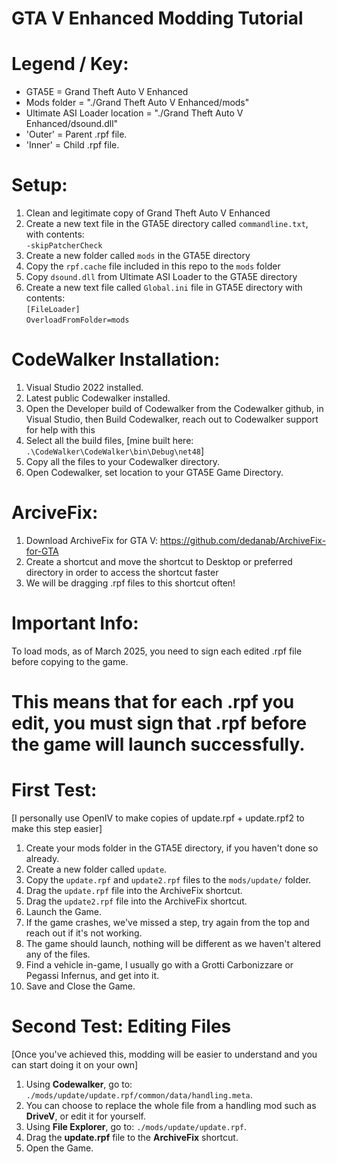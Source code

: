 # GTA V Enhanced Modding Tutorial

# Legend / Key:
- GTA5E = Grand Theft Auto V Enhanced
- Mods folder = "./Grand Theft Auto V Enhanced/mods"
- Ultimate ASI Loader location = "./Grand Theft Auto V Enhanced/dsound.dll"
- 'Outer' = Parent .rpf file.
- 'Inner' = Child .rpf file.

# Setup:
1. Clean and legitimate copy of Grand Theft Auto V Enhanced
2. Create a new text file in the GTA5E directory called `commandline.txt`, with contents:<br>
`-skipPatcherCheck`
3. Create a new folder called `mods` in the GTA5E directory
4. Copy the `rpf.cache` file included in this repo to the `mods` folder
5. Copy `dsound.dll` from Ultimate ASI Loader to the GTA5E directory
6. Create a new text file called `Global.ini` file in GTA5E directory with contents:<br>
  `[FileLoader]`<br>
  `OverloadFromFolder=mods`


# CodeWalker Installation:
1. Visual Studio 2022 installed.
2. Latest public Codewalker installed.
3. Open the Developer build of Codewalker from the Codewalker github, in Visual Studio, then Build Codewalker, reach out to Codewalker support for help with this
4. Select all the build files, [mine built here: `.\CodeWalker\CodeWalker\bin\Debug\net48`]
5. Copy all the files to your Codewalker directory.
6. Open Codewalker, set location to your GTA5E Game Directory.

# ArciveFix:
1. Download ArchiveFix for GTA V: https://github.com/dedanab/ArchiveFix-for-GTA
2. Create a shortcut and move the shortcut to Desktop or preferred directory in order to access the shortcut faster
3. We will be dragging .rpf files to this shortcut often!

# Important Info:
To load mods, as of March 2025, you need to sign each edited .rpf file before copying to the game.
# This means that for each .rpf you edit, you must sign that .rpf before the game will launch successfully.


# First Test:
[I personally use OpenIV to make copies of update.rpf + update.rpf2 to make this step easier]
1. Create your mods folder in the GTA5E directory, if you haven't done so already.
2. Create a new folder called `update`.
3. Copy the `update.rpf` and `update2.rpf` files to the `mods/update/` folder.
4. Drag the `update.rpf` file into the ArchiveFix shortcut.
5. Drag the `update2.rpf` file into the ArchiveFix shortcut.
6. Launch the Game.
7. If the game crashes, we've missed a step, try again from the top and reach out if it's not working.
8. The game should launch, nothing will be different as we haven't altered any of the files.
9. Find a vehicle in-game, I usually go with a Grotti Carbonizzare or Pegassi Infernus, and get into it.
11. Save and Close the Game.


# Second Test: Editing Files
[Once you've achieved this, modding will be easier to understand and you can start doing it on your own]
1. Using **Codewalker**, go to: `./mods/update/update.rpf/common/data/handling.meta`.
2. You can choose to replace the whole file from a handling mod such as **DriveV**, or edit it for yourself.
3. Using **File Explorer**, go to: `./mods/update/update.rpf`.
4. Drag the **update.rpf** file to the **ArchiveFix** shortcut.
5. Open the Game.

